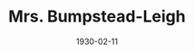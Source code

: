 ---
title: Mrs. Bumpstead-Leigh
date: 1930-02-11
closing_date:
layout: productions
featured_image:
image_caption:
image_credit:
playbill:
Theatre: Theatre Jacksonville
cast:
- Mrs. Bumpstead-Leigh: Winifred Snowden
- Mrs. De Salle: Carrie H. Pullen
- Geoffrey Rawson: Dick Grether
- Mr. Leavitt: E.A. Griffith
- Mrs. Leavitt: May Mackinnon
- Miss Rawson: Gertrude F. Jacobi
- Justin Rawson: Gordon McCauley
- Kitson: Grover Stroh
- Peter Swallow: Harry Lewis
- Nina: Louise Twitty
- Violet De Salle: Theresa Mead
- Anthony Rawson: William G. Jeacle
crew:
- Director: Ella Macklin
- Props: Lillian Allderdice
understudies:
orchestra:
external_links:
---